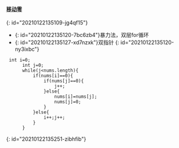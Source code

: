 #### [移动零](https://leetcode-cn.com/problems/move-zeroes/)
{: id="20210122135109-jg4qf15"}

* {: id="20210122135120-7bc6zb4"}暴力法，双层for循环
* {: id="20210122135127-xd7nzxk"}双指针
{: id="20210122135120-ny3ixbc"}

```
 int i=0;
      int j=0;
      while(j<nums.length){
          if(nums[i]==0){
              if(nums[j]==0){
                  j++;
              }else{
                  nums[i]=nums[j];
                  nums[j]=0;
              }
          }else{
              i++;j++;
          }
      }
```
{: id="20210122135251-zibhfib"}
